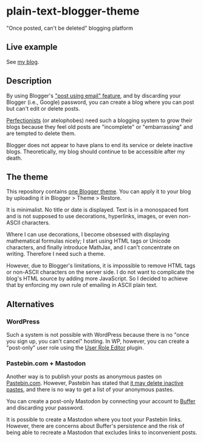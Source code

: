 # plain-text-blogger-theme

"Once posted, can't be deleted" blogging platform

## Live example

See [my blog](https://ykonno.blogspot.com/?m=0).

## Description

By using Blogger's ["post using email" feature](https://support.google.com/blogger/answer/154172), and by discarding your Blogger (i.e., Google) password, you can create a blog where you can post but can't edit or delete posts.

[Perfectionists](https://en.wikipedia.org/wiki/Perfectionism_(psychology)) (or atelophobes) need such a blogging system to grow their blogs because they feel old posts are "incomplete" or "embarrassing" and are tempted to delete them.

Blogger does not appear to have plans to end its service or delete inactive
blogs.  Theoretically, my blog should continue to be accessible after my death.

## The theme

This repository contains [one Blogger theme](theme.xml).  You can apply it to
your blog by uploading it in Blogger > Theme > Restore.

It is minimalist.  No title or date is displayed.  Text is in a monospaced font and is not supposed to use
decorations, hyperlinks, images, or even non-ASCII characters.

Where I can use decorations, I become obsessed with displaying mathematical formulas nicely; I
start using HTML tags or Unicode characters, and finally introduce MathJax, and I
can't concentrate on writing.  Therefore I need such a theme.

However, due to Blogger's limitations, it is impossible to remove HTML tags or
non-ASCII characters on the server side.  I do not want to complicate the blog's
HTML source by adding more JavaScript.  So I decided to achieve that by
enforcing my own rule of emailing in ASCII plain text.

## Alternatives

### WordPress

Such a system is not possible with WordPress because there is no "once you sign
up, you can't cancel" hosting.  In WP, however, you can create a "post-only" user role
using the [User Role Editor](https://wordpress.org/plugins/user-role-editor/)
plugin.

### Pastebin.com + Mastodon

Another way is to publish your posts as anonymous pastes on
[Pastebin.com](https://pastebin.com/).  However, Pastebin has stated that [it
may delete inactive pastes](https://pastebin.com/faq#18), and there is no way
to get a list of your anonymous pastes.

You can create a post-only Mastodon by connecting your account to [Buffer](https://buffer.com/) and discarding your password.

It is possible to create a Mastodon where you toot your Pastebin links.  However, there
are concerns about Buffer's persistence and the risk of being able to
recreate a Mastodon that excludes links to inconvenient posts.
